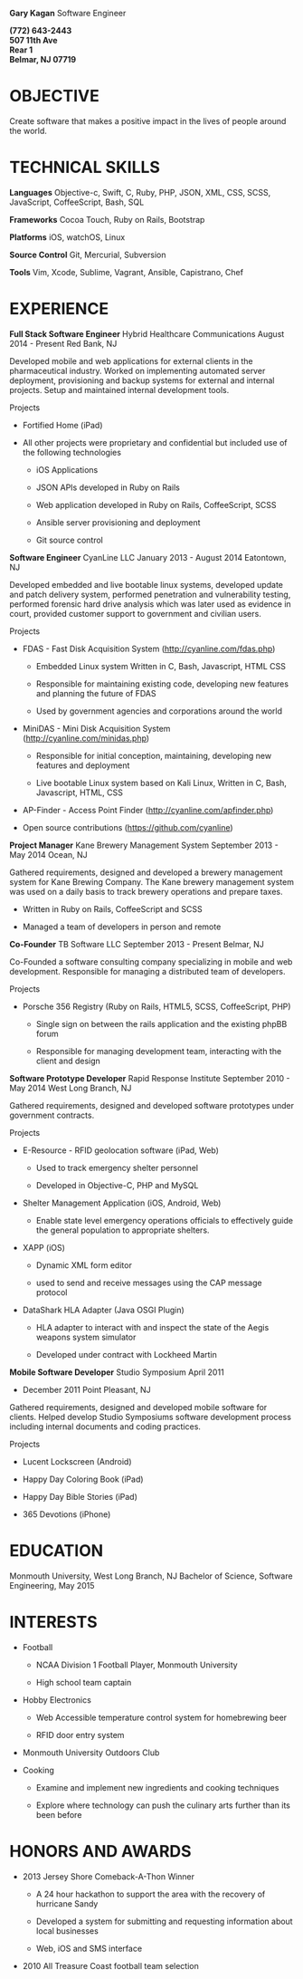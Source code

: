 **Gary Kagan**
Software Engineer

**(772) 643-2443  
507 11th Ave  
Rear 1  
Belmar, NJ 07719**

OBJECTIVE
=========

Create software that makes a positive impact in the lives of people around the world.

TECHNICAL SKILLS
================

**Languages** Objective-c, Swift, C, Ruby, PHP, JSON, XML, CSS, SCSS,
JavaScript, CoffeeScript, Bash, SQL

**Frameworks**
Cocoa Touch, Ruby on Rails, Bootstrap

**Platforms**
iOS, watchOS, Linux

**Source Control**
Git, Mercurial, Subversion

**Tools**
Vim, Xcode, Sublime, Vagrant, Ansible, Capistrano, Chef

EXPERIENCE
==========

<span>**Full Stack Software Engineer**</span> Hybrid Healthcare
Communications August 2014 - Present
Red Bank, NJ

Developed mobile and web applications for external clients in the
pharmaceutical industry. Worked on implementing automated server
deployment, provisioning and backup systems for external and internal
projects. Setup and maintained internal development tools.

Projects

-   Fortified Home (iPad)

-   All other projects were proprietary and confidential but included
    use of the following technologies

    -   iOS Applications

    -   JSON APIs developed in Ruby on Rails

    -   Web application developed in Ruby on Rails, CoffeeScript, SCSS

    -   Ansible server provisioning and deployment

    -   Git source control

<span>**Software Engineer**</span> CyanLine LLC January 2013 - August
2014
Eatontown, NJ

Developed embedded and live bootable linux systems, developed update and
patch delivery system, performed penetration and vulnerability testing,
performed forensic hard drive analysis which was later used as evidence
in court, provided customer support to government and civilian users.

Projects

-   FDAS - Fast Disk Acquisition System (http://cyanline.com/fdas.php)

    -   Embedded Linux system Written in C, Bash, Javascript, HTML CSS

    -   Responsible for maintaining existing code, developing new
        features and planning the future of FDAS

    -   Used by government agencies and corporations around the world

-   MiniDAS - Mini Disk Acquisition
    System (http://cyanline.com/minidas.php)

    -   Responsible for initial conception, maintaining, developing new
        features and deployment

    -   Live bootable Linux system based on Kali Linux, Written in C,
        Bash, Javascript, HTML, CSS

-   AP-Finder - Access Point Finder (http://cyanline.com/apfinder.php)

-   Open source contributions (https://github.com/cyanline)


<span>**Project Manager**</span> Kane Brewery Management System
September 2013 - May 2014
Ocean, NJ

Gathered requirements, designed and developed a brewery management
system for Kane Brewing Company. The Kane brewery management system was
used on a daily basis to track brewery operations and prepare taxes.

-   Written in Ruby on Rails, CoffeeScript and SCSS

-   Managed a team of developers in person and remote

<span>**Co-Founder**</span> TB Software LLC September 2013 - Present
Belmar, NJ

Co-Founded a software consulting company specializing in mobile and web
development. Responsible for managing a distributed team of developers.

Projects

-   Porsche 356 Registry (Ruby on Rails, HTML5, SCSS, CoffeeScript, PHP)

    -   Single sign on between the rails application and the existing
        phpBB forum

    -   Responsible for managing development team, interacting with the
        client and design

<span>**Software Prototype Developer**</span> Rapid Response Institute
September 2010 - May 2014
West Long Branch, NJ

Gathered requirements, designed and developed software prototypes under
government contracts.

Projects

-   E-Resource - RFID geolocation software (iPad, Web)

    -   Used to track emergency shelter personnel

    -   Developed in Objective-C, PHP and MySQL

-   Shelter Management Application (iOS, Android, Web)

    -   Enable state level emergency operations officials to effectively
        guide the general population to appropriate shelters.

-   XAPP (iOS)

    -   Dynamic XML form editor

    -   used to send and receive messages using the CAP message protocol

-   DataShark HLA Adapter (Java OSGI Plugin)

    -   HLA adapter to interact with and inspect the state of the Aegis
        weapons system simulator

    -   Developed under contract with Lockheed Martin

<span>**Mobile Software Developer**</span> Studio Symposium April 2011
- December 2011
Point Pleasant, NJ

Gathered requirements, designed and developed mobile software for
clients. Helped develop Studio Symposiums software development process
including internal documents and coding practices.

Projects

-   Lucent Lockscreen (Android)

-   Happy Day Coloring Book (iPad)

-   Happy Day Bible Stories (iPad)

-   365 Devotions (iPhone)

EDUCATION
=========

Monmouth University, West Long Branch, NJ
Bachelor of Science, Software Engineering, May 2015

INTERESTS
=========

-   Football

    -   NCAA Division 1 Football Player, Monmouth University

    -   High school team captain

-   Hobby Electronics

    -   Web Accessible temperature control system for homebrewing beer

    -   RFID door entry system

-   Monmouth University Outdoors Club

-   Cooking

    -   Examine and implement new ingredients and cooking techniques

    -   Explore where technology can push the culinary arts further than
        its been before

HONORS AND AWARDS
=================

-   2013 Jersey Shore Comeback-A-Thon Winner

    -   A 24 hour hackathon to support the area with the recovery of
        hurricane Sandy

    -   Developed a system for submitting and requesting information
        about local businesses

    -   Web, iOS and SMS interface

-   2010 All Treasure Coast football team selection
